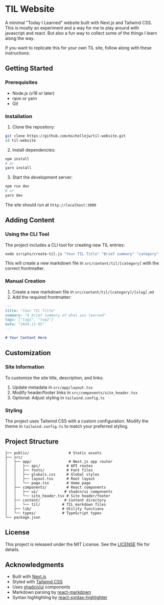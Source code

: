 # TIL Website

A minimal "Today I Learned" website built with Next.js and Tailwind CSS. This is mostly an experiment and a way for me to play around with javascript and react. But also a fun way to collect some of the things I learn along the way.

If you want to replicate this for your own TIL site, follow along with these instructions:

## Getting Started

### Prerequisites

- Node.js (v18 or later)
- npm or yarn
- Git

### Installation

1. Clone the repository:

```bash
git clone https://github.com/michellejw/til-website.git
cd til-website
```

2. Install dependencies:

```bash
npm install
# or
yarn install
```

3. Start the development server:

```bash
npm run dev
# or
yarn dev
```

The site should run at `http://localhost:3000`

## Adding Content

### Using the CLI Tool

The project includes a CLI tool for creating new TIL entries:

```bash
node scripts/create-til.js "Your TIL Title" "Brief summary" "category" -t tag1 tag2 tag3
```

This will create a new markdown file in `src/content/til/[category]` with the correct frontmatter.

### Manual Creation

1. Create a new markdown file in `src/content/til/[category]/[slug].md`
2. Add the required frontmatter:

```markdown
---
title: "Your TIL Title"
summary: "A brief summary of what you learned"
tags: ["tag1", "tag2"]
date: "2024-11-05"
---

# Your Content Here
```

## Customization

### Site Information

To customize the site title, description, and links:

1. Update metadata in `src/app/layout.tsx`
2. Modify header/footer links in `src/components/site_header.tsx`
3. Optional: Adjust styling in `tailwind.config.ts`

### Styling

The project uses Tailwind CSS with a custom configuration. Modify the theme in `tailwind.config.ts` to match your preferred styling.

## Project Structure

```
├── public/                  # Static assets
├── src/
│   ├── app/                 # Next.js app router
│   │   ├── api/            # API routes
│   │   ├── fonts/          # Font files
│   │   ├── globals.css     # Global styles
│   │   ├── layout.tsx      # Root layout
│   │   └── page.tsx        # Home page
│   ├── components/         # React components
│   │   ├── ui/            # shadcn/ui components
│   │   └── site_header.tsx # Site header/footer
│   ├── content/           # Content directory
│   │   └── til/          # TIL markdown files
│   ├── lib/              # Utility functions
│   └── types/            # TypeScript types
└── package.json
```

## License

This project is released under the MIT License. See the [LICENSE](LICENSE) file for details.

## Acknowledgments

- Built with [Next.js](https://nextjs.org/)
- Styled with [Tailwind CSS](https://tailwindcss.com/)
- Uses [shadcn/ui](https://ui.shadcn.com/) components
- Markdown parsing by [react-markdown](https://github.com/remarkjs/react-markdown)
- Syntax highlighting by [react-syntax-highlighter](https://github.com/react-syntax-highlighter/react-syntax-highlighter)
